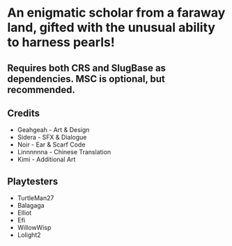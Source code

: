 # An enigmatic scholar from a faraway land, gifted with the unusual ability to harness pearls!

## Requires both CRS and SlugBase as dependencies. MSC is optional, but recommended.

## Credits
- Geahgeah - Art & Design
- Sidera - SFX & Dialogue
- Noir - Ear & Scarf Code
- Linnnnnna - Chinese Translation
- Kimi - Additional Art

## Playtesters
- TurtleMan27
- Balagaga
- Elliot
- Efi
- WillowWisp
- Lolight2
